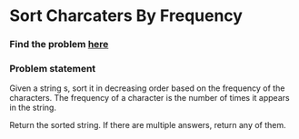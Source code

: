 # Sort Charcaters By Frequency

### Find the problem [here](https://leetcode.com/problems/sort-characters-by-frequency) 

### Problem statement
Given a string s, sort it in decreasing order based on the frequency of the characters. The frequency of a character is the number of times it appears in the string.

Return the sorted string. If there are multiple answers, return any of them.